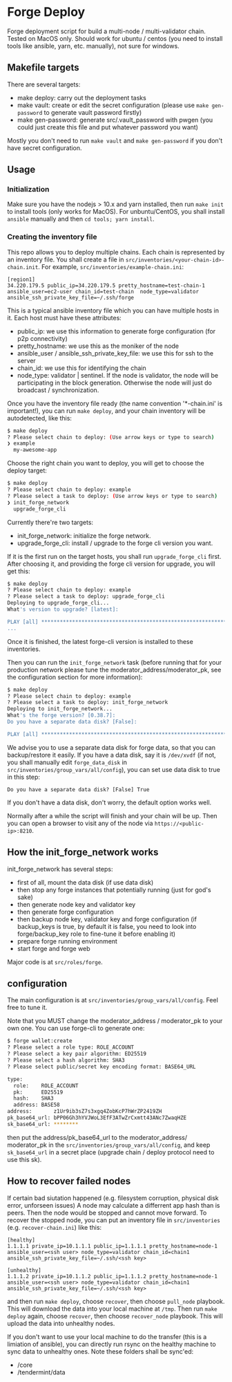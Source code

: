 # Forge Deploy

Forge deployment script for build a multi-node / multi-validator chain. Tested on MacOS only. Should work for ubuntu / centos (you need to install tools like ansible, yarn, etc. manually), not sure for windows.

## Makefile targets

There are several targets:

* make deploy: carry out the deployment tasks
* make vault: create or edit the secret configuration (please use `make gen-password` to generate vault password firstly)
* make gen-password: generate src/.vault_password with pwgen (you could just create this file and put whatever password you want)

Mostly you don't need to run `make vault` and `make gen-password` if you don't have secret configuration.

## Usage

### Initialization

Make sure you have the nodejs > 10.x and yarn installed, then run `make init` to install tools (only works for MacOS). For unbuntu/CentOS, you shall install `ansible` manually and then `cd tools; yarn install`.

### Creating the inventory file

This repo allows you to deploy multiple chains. Each chain is represented by an inventory file. You shall create a file in `src/inventories/<your-chain-id>-chain.init`. For example, `src/inventories/example-chain.ini`:

```
[region1]
34.220.179.5 public_ip=34.220.179.5 pretty_hostname=test-chain-1  ansible_user=ec2-user chain_id=test-chain  node_type=validator ansible_ssh_private_key_file=~/.ssh/forge
```

This is a typical ansible inventory file which you can have multiple hosts in it. Each host must have these attributes:

* public_ip: we use this information to generate forge configuration (for p2p connectivity)
* pretty_hostname: we use this as the moniker of the node
* ansible_user / ansible_ssh_private_key_file: we use this for ssh to the server
* chain_id: we use this for identifying the chain
* node_type: validator | sentinel. If the node is validator, the node will be participating in the block generation. Otherwise the node will just do broadcast / synchronization.

Once you have the inventory file ready (the name convention '*-chain.ini' is important!), you can run `make deploy`, and your chain inventory will be autodetected, like this:

```bash
$ make deploy
? Please select chain to deploy: (Use arrow keys or type to search)
❯ example
  my-awesome-app
```

Choose the right chain you want to deploy, you will get to choose the deploy target:

```bash
$ make deploy
? Please select chain to deploy: example
? Please select a task to deploy: (Use arrow keys or type to search)
❯ init_forge_network
  upgrade_forge_cli
```

Currently there're two targets:

* init_forge_network: initialize the forge network.
* upgrade_forge_cli: install / upgrade to the forge cli version you want.

If it is the first run on the target hosts, you shall run `upgrade_forge_cli` first. After choosing it, and providing the forge cli version for upgrade, you will get this:

```bash
$ make deploy
? Please select chain to deploy: example
? Please select a task to deploy: upgrade_forge_cli
Deploying to upgrade_forge_cli...
What's version to upgrade? [latest]:

PLAY [all] *****************************************************************************************************************************
...
```

Once it is finished, the latest forge-cli version is installed to these inventories.

Then you can run the `init_forge_network` task (before running that for your production network please tune the moderator_address/moderator_pk, see the configuration section for more information):

```bash
$ make deploy
? Please select chain to deploy: example
? Please select a task to deploy: init_forge_network
Deploying to init_forge_network...
What's the forge version? [0.38.7]:
Do you have a separate data disk? [False]:

PLAY [all] *****************************************************************************************************************************
```

We advise you to use a separate data disk for forge data, so that you can backup/restore it easily. If you have a data disk, say it is `/dev/xvdf` (if not, you shall manually edit `forge_data_disk` in `src/inventories/group_vars/all/config`), you can set use data disk to true in this step:

```
Do you have a separate data disk? [False] True
```

If you don't have a data disk, don't worry, the default option works well.

Normally after a while the script will finish and your chain will be up. Then you can open a browser to visit any of the node via `https://<public-ip>:8210`.

## How the init_forge_network works

init_forge_network has several steps:

* first of all, mount the data disk (if use data disk)
* then stop any forge instances that potentially running (just for god's sake)
* then generate node key and validator key
* then generate forge configuration
* then backup node key, validator key and forge configuration (if backup_keys is true, by default it is false, you need to look into forge/backup_key role to fine-tune it before enabling it)
* prepare forge running environment
* start forge and forge web

Major code is at `src/roles/forge`.

## configuration

The main configuration is at `src/inventories/group_vars/all/config`. Feel free to tune it.

Note that you MUST change the moderator_address / moderator_pk to your own one. You can use forge-cli to generate one:

```bash
$ forge wallet:create
? Please select a role type: ROLE_ACCOUNT
? Please select a key pair algorithm: ED25519
? Please select a hash algorithm: SHA3
? Please select public/secret key encoding format: BASE64_URL

type:
  role:    ROLE_ACCOUNT
  pk:      ED25519
  hash:    SHA3
  address: BASE58
address:       z1Ur9ib3sZ7s3xgq4ZobKcP7hWrZP2419ZH
pk_base64_url: bPP06Gh3hYVJWoL3EfF3ATwZrCxmtt43ANc7ZwaqHZE
sk_base64_url: ********
```

then put the address/pk_base64_url to the moderator_address/ moderator_pk in the `src/inventories/group_vars/all/config`, and keep `sk_base64_url` in a secret place (upgrade chain / deploy protocol need to use this sk).

## How to recover failed nodes

If certain bad siutation happened (e.g. filesystem corruption, physical disk error, unforseen issues) A node may calculate a differrent app hash than is peers. Then the node would be stopped and cannot move forward. To recover the stopped node, you can put an inventory file in `src/inventories` (e.g. `recover-chain.ini`) like this:

```
[healthy]
1.1.1.1 private_ip=10.1.1.1 public_ip=1.1.1.1 pretty_hostname=node-1  ansible_user=<ssh user> node_type=validator chain_id=chain1 ansible_ssh_private_key_file=~/.ssh/<ssh key>

[unhealthy]
1.1.1.2 private_ip=10.1.1.2 public_ip=1.1.1.2 pretty_hostname=node-1  ansible_user=<ssh user> node_type=validator chain_id=chain1 ansible_ssh_private_key_file=~/.ssh/<ssh key>
```

and then run `make deploy`, choose `recover`, then choose `pull_node` playbook. This will download the data into your local machine at `/tmp`. Then run `make deploy` again, choose `recover`, then choose `recover_node` playbook. This will upload the data into unhealthy nodes.

If you don't want to use your local machine to do the transfer (this is a limiation of ansible), you can directly run rsync on the healthy machine to sync data to unhealthy ones. Note these folders shall be sync'ed:

* <forge>/core
* <forge>/tendermint/data